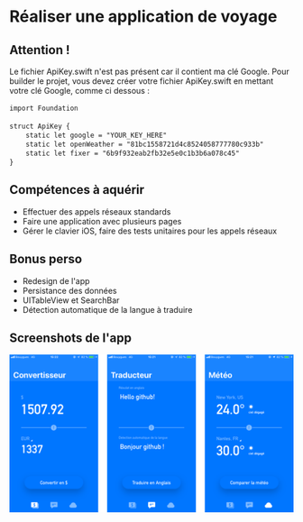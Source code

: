 # Réaliser une application de voyage

## Attention !

Le fichier ApiKey.swift n'est pas présent car il contient ma clé Google. Pour builder le projet, vous devez créer votre fichier ApiKey.swift en mettant votre clé Google, comme ci dessous :

```
import Foundation

struct ApiKey {
    static let google = "YOUR_KEY_HERE"
    static let openWeather = "81bc1558721d4c8524058777780c933b"
    static let fixer = "6b9f932eab2fb32e5e0c1b3b6a078c45"
}
```

## Compétences à aquérir

- Effectuer des appels réseaux standards
- Faire une application avec plusieurs pages
- Gérer le clavier iOS, faire des tests unitaires pour les appels réseaux

## Bonus perso

- Redesign de l'app
- Persistance des données
- UITableView et SearchBar
- Détection automatique de la langue à traduire

## Screenshots de l'app

![Screenshots de l'app Baluchon](screenshot/baluchon.png)
